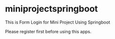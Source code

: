 # miniprojectspringboot
This is Form Login for Mini Project Using Springboot

Please register first before using this apps.

